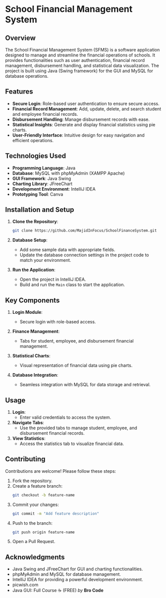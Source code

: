 # School Financial Management System

## Overview
The School Financial Management System (SFMS) is a software application designed to manage and streamline the financial operations of schools. It provides functionalities such as user authentication, financial record management, disbursement handling, and statistical data visualization. The project is built using Java (Swing framework) for the GUI and MySQL for database operations.

## Features
- **Secure Login**: Role-based user authentication to ensure secure access.
- **Financial Record Management**: Add, update, delete, and search student and employee financial records.
- **Disbursement Handling**: Manage disbursement records with ease.
- **Statistical Insights**: Generate and display financial statistics using pie charts.
- **User-Friendly Interface**: Intuitive design for easy navigation and efficient operations.

## Technologies Used
- **Programming Language**: Java
- **Database**: MySQL with phpMyAdmin (XAMPP Apache)
- **GUI Framework**: Java Swing
- **Charting Library**: JFreeChart
- **Development Environment**: IntelliJ IDEA
- **Prototyping Tool**: Canva

## Installation and Setup
1. **Clone the Repository**:
   ```bash
   git clone https://github.com/MajidInFocus/SchoolFinanceSystem.git
   ```
2. **Database Setup**:
   - Add some sample data with appropriate fields. 
   - Update the database connection settings in the project code to match your environment.

3. **Run the Application**:
   - Open the project in IntelliJ IDEA.
   - Build and run the `Main` class to start the application.

## Key Components
1. **Login Module**:
   - Secure login with role-based access.

2. **Finance Management**:
   - Tabs for student, employee, and disbursement financial management.

3. **Statistical Charts**:
   - Visual representation of financial data using pie charts.

4. **Database Integration**:
   - Seamless integration with MySQL for data storage and retrieval.

## Usage
1. **Login**:
   - Enter valid credentials to access the system.
2. **Navigate Tabs**:
   - Use the provided tabs to manage student, employee, and disbursement financial records.
3. **View Statistics**:
   - Access the statistics tab to visualize financial data.

## Contributing
Contributions are welcome! Please follow these steps:
1. Fork the repository.
2. Create a feature branch:
   ```bash
   git checkout -b feature-name
   ```
3. Commit your changes:
   ```bash
   git commit -m "Add feature description"
   ```
4. Push to the branch:
   ```bash
   git push origin feature-name
   ```
5. Open a Pull Request.


## Acknowledgments
- Java Swing and JFreeChart for GUI and charting functionalities.
- phpMyAdmin and MySQL for database management.
- IntelliJ IDEA for providing a powerful development environment.
- picwish.com
- Java GUI: Full Course ☕ (FREE) <em>by</em> <b>Bro Code</b>

